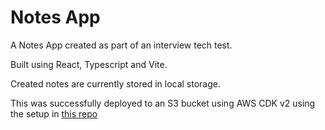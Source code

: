 # Notes App

A Notes App created as part of an interview tech test.

Built using React, Typescript and Vite.

Created notes are currently stored in local storage.

This was successfully deployed to an S3 bucket using AWS CDK v2 using the setup in [this repo](https://github.com/simonpartridge86/notes-app)